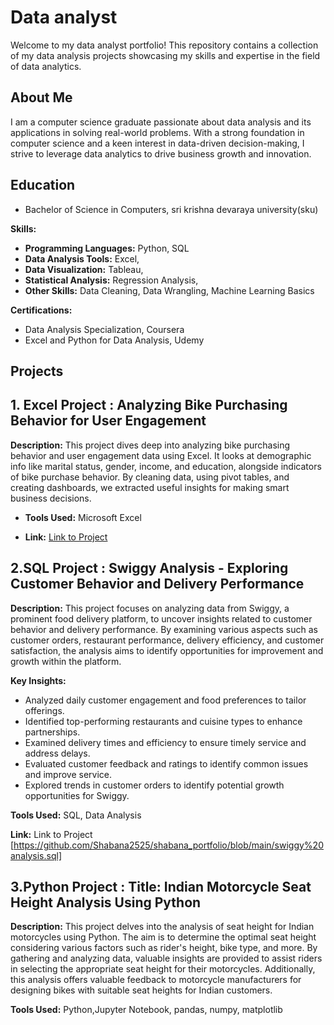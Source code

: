 # Data analyst

Welcome to my data analyst portfolio! This repository contains a collection of my data analysis projects showcasing my skills and expertise in the field of data analytics.

## About Me
I am a computer science graduate passionate about data analysis and its applications in solving real-world problems. With a strong foundation in computer science and a keen interest in data-driven decision-making, I strive to leverage data analytics to drive business growth and innovation.

## Education

- Bachelor of Science in Computers, sri krishna devaraya university(sku)
  
**Skills:**

- **Programming Languages:** Python, SQL
- **Data Analysis Tools:** Excel, 
- **Data Visualization:** Tableau, 
- **Statistical Analysis:** Regression Analysis,
- **Other Skills:** Data Cleaning, Data Wrangling, Machine Learning Basics

**Certifications:**

- Data Analysis Specialization, Coursera
- Excel and Python for Data Analysis, Udemy

  
## Projects


## 1. Excel Project : Analyzing Bike Purchasing Behavior for User Engagement
**Description:** This project dives deep into analyzing bike purchasing behavior and user engagement data using Excel. It looks at demographic info like marital status, gender, income, and education,
alongside indicators of bike purchase behavior. By cleaning data, using pivot tables, and creating dashboards, we extracted useful insights for making smart business decisions.
- **Tools Used:** Microsoft Excel

- **Link:** [Link to Project](https://github.com/Shabana2525/shabana_portfolio/blob/main/Bike%20Purchasing%20analysis.xlsx)

## 2.SQL Project : Swiggy Analysis - Exploring Customer Behavior and Delivery Performance
**Description:** This project focuses on analyzing data from Swiggy, a prominent food delivery platform, to uncover insights related to customer behavior and delivery performance. By examining various aspects such as customer orders, restaurant performance, delivery efficiency, and customer satisfaction, the analysis aims to identify opportunities for improvement and growth within the platform.

**Key Insights:**

 - Analyzed daily customer engagement and food preferences to tailor offerings.
 - Identified top-performing restaurants and cuisine types to enhance partnerships.
 -  Examined delivery times and efficiency to ensure timely service and address delays.
 - Evaluated customer feedback and ratings to identify common issues and improve service.
 - Explored trends in customer orders to identify potential growth opportunities for Swiggy.


**Tools Used:**  SQL, Data Analysis

**Link:**  Link to Project [https://github.com/Shabana2525/shabana_portfolio/blob/main/swiggy%20analysis.sql]

## 3.Python Project : Title: Indian Motorcycle Seat Height Analysis Using Python

**Description:**
This project delves into the analysis of seat height for Indian motorcycles using Python. The aim is to determine the optimal seat height considering various factors such as rider's height, bike type, and more. By gathering and analyzing data, valuable insights are provided to assist riders in selecting the appropriate seat height for their motorcycles. Additionally, this analysis offers valuable feedback to motorcycle manufacturers for designing bikes with suitable seat heights for Indian customers.

**Tools Used:** Python,Jupyter Notebook, pandas, numpy, matplotlib




 

  





